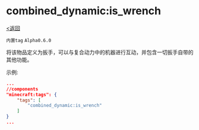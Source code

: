 # combined_dynamic:is_wrench
[<返回](../index.md)

`内置tag`  `Alpha0.6.0`

将该物品定义为扳手，可以与复合动力中的机器进行互动，并包含一切扳手自带的其他功能。

示例:
```json title='iron_wrench.json'
...
//components
"minecraft:tags": {
    "tags": [
        "combined_dynamic:is_wrench"
    ]
}
...
```